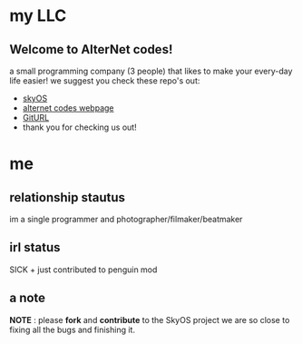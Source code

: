 # my LLC
## Welcome to AlterNet codes!
a small programming company (3 people) that likes to make your every-day life easier!
we suggest you check these repo's out:
+ [skyOS](https://github.com/Alter-Net-codes/SkyOS)
+ [alternet codes webpage](https://webbrowser11.github.io/Alter-Net-codes/)
+ [GitURL](https://github.com/Alter-Net-codes/GitURL)
+ thank you for checking us out!

# me

## relationship stautus
im a single programmer and photographer/filmaker/beatmaker

## irl status
SICK + just contributed to penguin mod

## a note
**NOTE** : please **fork** and **contribute** to the SkyOS project we are so close to fixing all the bugs and finishing it.
